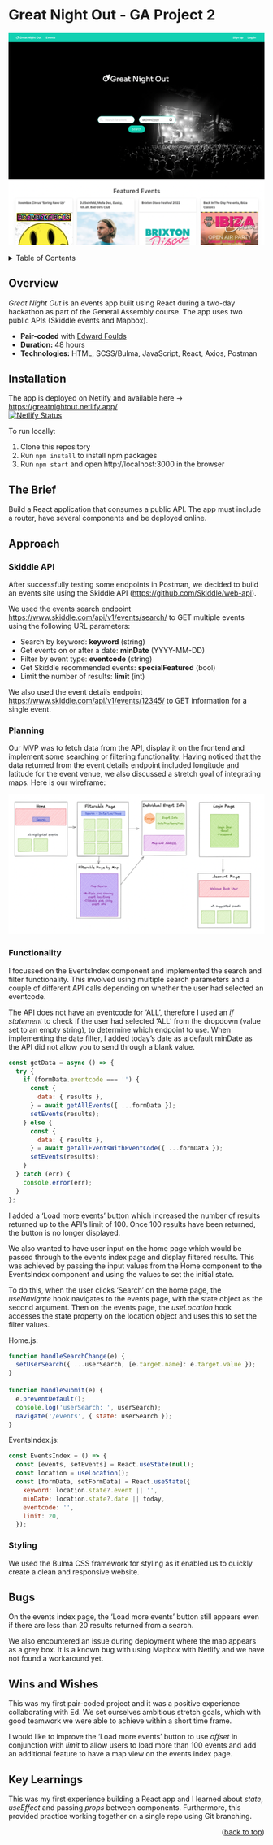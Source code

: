<div id="top"></div>

# Great Night Out - GA Project 2

![homepage](./assets/homepage.png)

<!-- TABLE OF CONTENTS -->
<details>
  <summary>Table of Contents</summary>
  <ol>
    <li><a href="#overview">Overview</a></li>
    <li><a href="#installation">Installation</a></li>
    <li><a href="#approach">Approach</a>
      <ul>
        <li><a href="#skiddle-api">Skiddle API</a></li>
        <li><a href="#planning">Planning</a></li>
        <li><a href="#functionality">Functionality</a></li>
        <li><a href="#styling">Styling</a></li>
      </ul>
    </li>
    <li><a href="#bugs">Bugs</a></li>
    <li><a href="#wins-and-wishes">Wins and Wishes</a></li>
    <li><a href="#key-learnings">Key Learnings</a></li>
  </ol>
</details>

<!-- OVERVIEW -->
## Overview
_Great Night Out_ is an events app built using React during a two-day hackathon as part of the General Assembly course. The app uses two public APIs (Skiddle events and Mapbox). 

* **Pair-coded** with [Edward Foulds](https://github.com/FouldsEJ)
* **Duration:** 48 hours
* **Technologies:** HTML, SCSS/Bulma, JavaScript, React, Axios, Postman

<!-- INSTALLATION -->
## Installation
The app is deployed on Netlify and available here &rarr; https://greatnightout.netlify.app/ \
[![Netlify Status](https://api.netlify.com/api/v1/badges/5f699954-3889-4297-a731-2abc199fbc54/deploy-status)](https://app.netlify.com/sites/greatnightout/deploys)

To run locally:
1. Clone this repository
2. Run `npm install` to install npm packages
3. Run `npm start` and open http://localhost:3000 in the browser

<!-- THE BRIEF -->
## The Brief
Build a React application that consumes a public API. The app must include a router, have several components and be deployed online. 

<!-- APPROACH -->
## Approach
### Skiddle API
After successfully testing some endpoints in Postman, we decided to build an events site using the Skiddle API (https://github.com/Skiddle/web-api). 

We used the events search endpoint https://www.skiddle.com/api/v1/events/search/ to GET multiple events using the following URL parameters:
- Search by keyword: **keyword** (string)
- Get events on or after a date: **minDate** (YYYY-MM-DD)
- Filter by event type: **eventcode** (string)
- Get Skiddle recommended events: **specialFeatured** (bool)
- Limit the number of results: **limit** (int)

We also used the event details endpoint https://www.skiddle.com/api/v1/events/12345/ to GET information for a single event. 

### Planning
Our MVP was to fetch data from the API, display it on the frontend and implement some searching or filtering functionality. Having noticed that the data returned from the event details endpoint included longitude and latitude for the event venue, we also discussed a stretch goal of integrating maps. Here is our wireframe: 

![wireframe](./assets/wireframe.png)

### Functionality
I focussed on the EventsIndex component and implemented the search and filter functionality. This involved using multiple search parameters and a couple of different API calls depending on whether the user had selected an eventcode. 

The API does not have an eventcode for ‘ALL’, therefore I used an _if statement_ to check if the user had selected ‘ALL’ from the dropdown (value set to an empty string), to determine which endpoint to use. When implementing the date filter, I added today’s date as a default minDate as the API did not allow you to send through a blank value.

```javascript
const getData = async () => {
  try {
    if (formData.eventcode === '') {
      const {
        data: { results },
      } = await getAllEvents({ ...formData });
      setEvents(results);
    } else {
      const {
        data: { results },
      } = await getAllEventsWithEventCode({ ...formData });
      setEvents(results);
    }
  } catch (err) {
    console.error(err);
  }
};
  ```
  
I added a ‘Load more events’ button which increased the number of results returned up to the API’s limit of 100. Once 100 results have been returned, the button is no longer displayed. 

We also wanted to have user input on the home page which would be passed through to the events index page and display filtered results. This was achieved by passing the input values from the Home component to the EventsIndex component and using the values to set the initial state.  

To do this, when the user clicks ‘Search’ on the home page, the _useNavigate_ hook navigates to the events page, with the state object as the second argument. Then on the events page, the _useLocation_ hook accesses the state property on the location object and uses this to set the filter values. 

Home.js:
```javascript
function handleSearchChange(e) {
  setUserSearch({ ...userSearch, [e.target.name]: e.target.value });
}

function handleSubmit(e) {
  e.preventDefault();
  console.log('userSearch: ', userSearch);
  navigate('/events', { state: userSearch });
}
```

EventsIndex.js:
```javascript
const EventsIndex = () => {
  const [events, setEvents] = React.useState(null);
  const location = useLocation();
  const [formData, setFormData] = React.useState({
    keyword: location.state?.event || '',
    minDate: location.state?.date || today,
    eventcode: '',
    limit: 20,
  });
```

### Styling
We used the Bulma CSS framework for styling as it enabled us to quickly create a clean and responsive website. 

<!-- BUGS -->
## Bugs 
On the events index page, the ‘Load more events’ button still appears even if there are less than 20 results returned from a search. 

We also encountered an issue during deployment where the map appears as a grey box. It is a known bug with using Mapbox with Netlify and we have not found a workaround yet.

<!-- WINS AND WISHES -->
## Wins and Wishes
This was my first pair-coded project and it was a positive experience collaborating with Ed. We set ourselves ambitious stretch goals, which with good teamwork we were able to achieve within a short time frame.

I would like to improve the ‘Load more events’ button to use _offset_ in conjunction with _limit_ to allow users to load more than 100 events and add an additional feature to have a map view on the events index page. 

<!-- KEY LEARNINGS -->
## Key Learnings
This was my first experience building a React app and I learned about _state_, _useEffect_ and passing _props_ between components. Furthermore, this provided practice working together on a single repo using Git branching. 

<p align="right">(<a href="#top">back to top</a>)</p>
